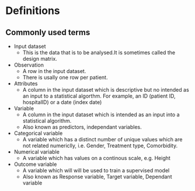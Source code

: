 # Definitions

## Commonly used terms
* Input dataset
  * This is the data that is to be analysed.It is sometimes called the design matrix.
* Observation
  * A row in the input dataset.
  * There is usally one row per patient.
* Attributes
  * A column in the input dataset which is descriptive but no intended as an input to a statistical algorthm. For example, an ID (patient ID, hospitalID) or a date (index date)
* Variable
  * A column in the input dataset which is intended as an input into a statistical algorithm.
  * Also known as predictors, independant variables.
* Categorical variable
  * A variable which has a distinct number of unique values which are not related numericlly, i.e. Gender, Treatment type, Comorbidity.
* Numerical variable  
  * A variable which has values on a continous scale, e.g. Height
* Outcome variable
  * A variable which will will be used to train a supervised model
  * Also known as Response variable, Target variable, Dependant variable
